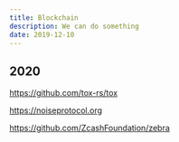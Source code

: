 ```yaml
---
title: Blockchain
description: We can do something
date: 2019-12-10
---
```


## 2020

https://github.com/tox-rs/tox

https://noiseprotocol.org

https://github.com/ZcashFoundation/zebra
